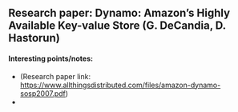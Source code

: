 ## Research paper: Dynamo: Amazon’s Highly Available Key-value Store (G. DeCandia, D. Hastorun)

#### Interesting points/notes: 

- (Research paper link: https://www.allthingsdistributed.com/files/amazon-dynamo-sosp2007.pdf)
- 
